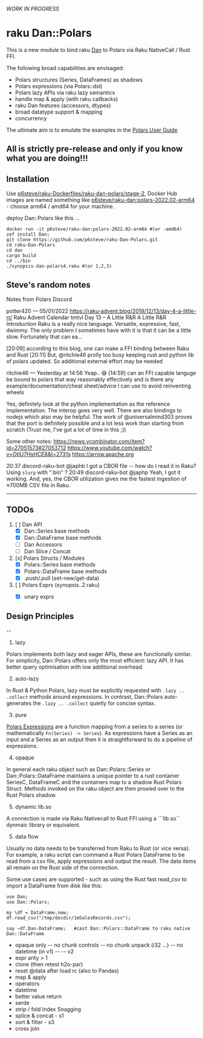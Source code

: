  *WORK IN PROGRESS*

# raku Dan::Polars

This is a new module to bind raku [Dan](https://github.com/p6steve/raku-Dan) to Polars via Raku NativeCall / Rust FFI.

The following broad capabilities are envisaged:
- Polars structures (Series, DataFrames) as shadows
- Polars expressions (via Polars::dsl)
- Polars lazy APIs via raku lazy semantics
- handle map & apply (with raku callbacks)
- raku Dan features (accessors, dtypes)
- broad datatype support & mapping
- concurrency

The ultimate aim is to emulate the examples in the [Polars User Guide](https://pola-rs.github.io/polars-book/user-guide/dsl/expressions.html)

## All is strictly pre-release and only if you know what you are doing!!!
 
## Installation
 
Use [p6steve/raku-Dockerfiles/raku-dan-polars/stage-2](https://github.com/p6steve/raku-Dockerfiles/blob/main/raku-dan-polars/stage-2/Dockerfile), Docker Hub images are named something like [p6steve/raku-dan:polars-2022.02-arm64](hub.docker.com) - choose arm64 / amd64 for your machine.
 
deploy Dan::Polars like this ...
```
docker run -it p6steve/raku-dan:polars-2022.02-arm64 #(or -amd64)
zef install Dan;
git clone https://github.com/p6steve/raku-Dan-Polars.git
cd raku-Dan-Polars
cd dan
cargo build
cd ../bin
./synopsis-dan-polars4.raku #(or 1,2,3)
```

## Steve's random notes

Notes from Polars Discord

potter420 — 05/01/2022
https://raku-advent.blog/2019/12/13/day-4-a-little-rr/
Raku Advent Calendar
tmtvl
Day 13 – A Little R&R
A Little R&R Introduction Raku is a really nice language. Versatile, expressive, fast, dwimmy. The only problem I sometimes have with it is that it can be a little slow. Fortunately that can ea…

[20:09]
according to this blog, one can make a FFI binding between Raku and Rust
[20:11]
But, @ritchie46  prolly too busy keeping rust and python lib of polars updated. So additional external effort may be needed

ritchie46 — Yesterday at 14:56
Yeap.. 😅
[14:59]
can an FFI capable languge be bound to polars that way reasonably effectively and is there any example/documentation/cheat sheet/advice I can use to avoid reinventing wheels

Yes, definitely look at the python implementation as the reference implementation. The interop goes very well. There are also bindings to nodejs which also may be helpful. The work of @universalmind303 proves that the port is definitely possible and a lot less work than starting from scratch (Trust me, I've got a lot of time in this ;))

Some other notes:
https://news.ycombinator.com/item?id=27051573#27053712
https://www.youtube.com/watch?v=OtIU7HsHCE8&t=2731s
https://arrow.apache.org


20:37	discord-raku-bot	<Anton Antonov> @japhb I got a CBOR file -- how do I read it in Raku? Using `slurp` with ":bin" ?
20:49	discord-raku-bot	<Anton Antonov> @japhp Yeah, I got it working. And, yes, the CBOR utilization gives me the fastest ingestion of ≈700MB CSV file in Raku.

------

## TODOs

1. [ ] Dan API
   - [x] Dan::Series base methods
   - [x] Dan::DataFrame base methods
   - [ ] Dan Accessors
   - [ ] Dan Slice / Concat
   
2. [x] Polars Structs / Modules
   - [x] Polars::Series base methods
   - [x] Polars::DataFrame base methods
   - [x] .push/.pull (set-new/get-data)
   
3. [ ] Polars Exprs (synopsis..2.raku)
   - [x] unary exprs
 
 
## Design Principles
--
1. lazy

Polars implements both lazy and eager APIs, these are functionally similar. For simplicity, Dan::Polars offers only the most efficient: lazy API. It has better query optimisation with low additional overhead.

2. auto-lazy

In Rust & Python Polars, lazy must be explicitly requested with ```.lazy .. .collect``` methods around expressions. In contrast, Dan::Polars auto-generates the ```.lazy .. .collect``` quietly for concise syntax.

3. pure

[Polars Expressions](https://pola-rs.github.io/polars-book/user-guide/dsl/intro.html) are a function mapping from a series to a series (or mathematically ```Fn(Series) -> Series```). As expressions have a Series as an input and a Series as an output then it is straightforward to do a pipeline of expressions.

4. opaque
 
In general each raku object such as Dan::Polars::Series or Dan::Polars::DataFrame maintains a unique pointer to a rust container SeriesC, DataFrameC and the containers map to a shadow Rust Polars Struct. Methods invoked on the raku object are then proxied over to the Rust Polars shadow. 
 
5. dynamic lib.so
 
A connection is made via Raku Nativecall to Rust FFI using a ```lib.so`` dynmaic library or equivalent.
 
5. data flow

Usually no data needs to be transferred from Raku to Rust (or vice versa). For example, a raku script can command a Rust Polars DataFrame to be read from a csv file, apply expressions and output the result. The data items all remain on the Rust side of the connection.
 
Some use cases are supported - such as using the Rust fast read_csv to import a DataFrame from disk like this:
 
```
use Dan;
use Dan::Polars;

my \df = DataFrame.new;
df.read_csv("/tmp/docdir/1mSalesRecords.csv");

say ~df.Dan-DataFrame;   #cast Dan::Polars::DataFrame to raku native Dan::DataFrame
 ```

- opaque only
-- no chunk controls
-- no chunk unpack (i32 ...)
-- no datetime (in v1)
--
-- v2
- expr arity > 1
- clone (then retest h2o-par)
- reset @data after load rc (also to Pandas)
- map & apply
- operators
- datetime
- better value return
- serde
- strip / fold Index
Snagging
- splice & concat - s1
- sort & filter - s3
- cross join

